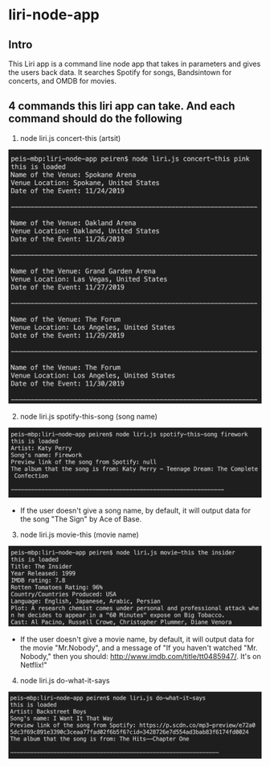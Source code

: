 # liri-node-app

## Intro
This Liri app is a command line node app that takes in parameters and gives the users back data. It searches Spotify for songs, Bandsintown for concerts, and OMDB for movies.

## 4 commands this liri app can take. And each command should do the following
1. node liri.js concert-this (artsit)
<img src="screenshots/concertThis.png">

2. node liri.js spotify-this-song (song name)
<img src="screenshots/spotifyThis.png">

* If the user doesn't give a song name, by default, it will output data for the song "The Sign" by Ace of Base.


3. node liri.js movie-this (movie name)
<img src="screenshots/movieThis.png">

* If the user doesn't give a movie name, by default, it will output data for the movie "Mr.Nobody", and a message of "If you haven't watched "Mr. Nobody," then you should: <http://www.imdb.com/title/tt0485947/>. It's on Netflix!"


4. node liri.js do-what-it-says 
<img src="screenshots/doWhatItSays.png">

